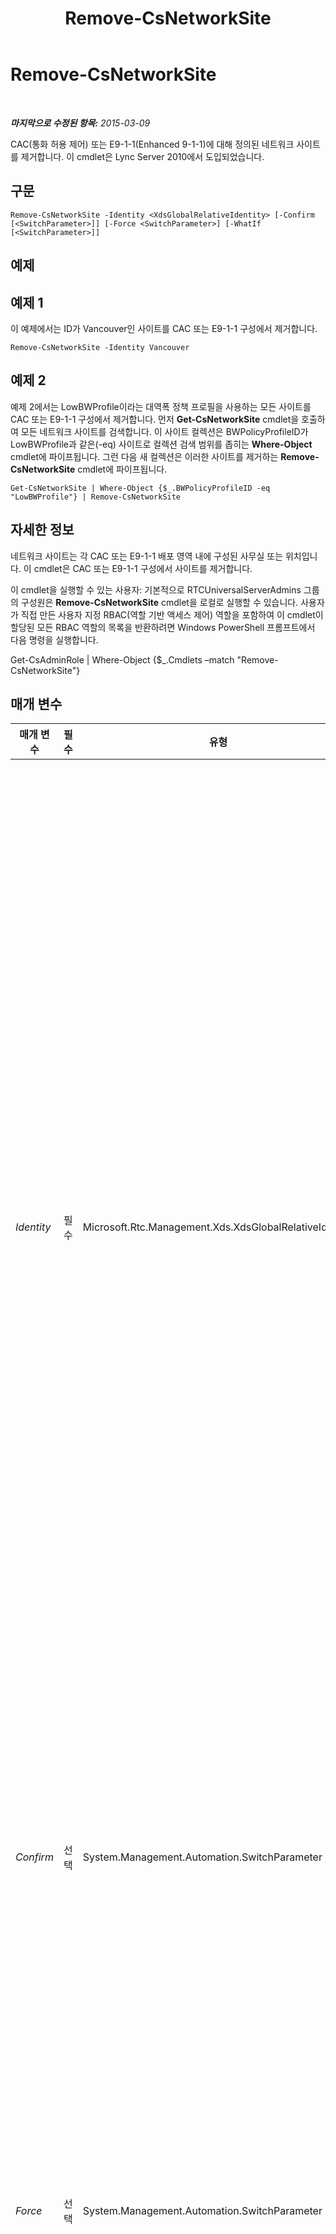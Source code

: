 ﻿---
title: Remove-CsNetworkSite
TOCTitle: Remove-CsNetworkSite
ms:assetid: 07b543a6-3aa0-4fce-85f9-9ddc75d7b14f
ms:mtpsurl: https://technet.microsoft.com/ko-kr/library/Gg398135(v=OCS.15)
ms:contentKeyID: 49302713
ms.date: 08/10/2015
mtps_version: v=OCS.15
ms.translationtype: HT
---

# Remove-CsNetworkSite

 

_**마지막으로 수정된 항목:** 2015-03-09_

CAC(통화 허용 제어) 또는 E9-1-1(Enhanced 9-1-1)에 대해 정의된 네트워크 사이트를 제거합니다. 이 cmdlet은 Lync Server 2010에서 도입되었습니다.

## 구문

    Remove-CsNetworkSite -Identity <XdsGlobalRelativeIdentity> [-Confirm [<SwitchParameter>]] [-Force <SwitchParameter>] [-WhatIf [<SwitchParameter>]]

## 예제

## 예제 1

이 예제에서는 ID가 Vancouver인 사이트를 CAC 또는 E9-1-1 구성에서 제거합니다.

    Remove-CsNetworkSite -Identity Vancouver

## 예제 2

예제 2에서는 LowBWProfile이라는 대역폭 정책 프로필을 사용하는 모든 사이트를 CAC 또는 E9-1-1 구성에서 제거합니다. 먼저 **Get-CsNetworkSite** cmdlet을 호출하여 모든 네트워크 사이트를 검색합니다. 이 사이트 컬렉션은 BWPolicyProfileID가 LowBWProfile과 같은(-eq) 사이트로 컬렉션 검색 범위를 좁히는 **Where-Object** cmdlet에 파이프됩니다. 그런 다음 새 컬렉션은 이러한 사이트를 제거하는 **Remove-CsNetworkSite** cmdlet에 파이프됩니다.

    Get-CsNetworkSite | Where-Object {$_.BWPolicyProfileID -eq "LowBWProfile"} | Remove-CsNetworkSite

## 자세한 정보

네트워크 사이트는 각 CAC 또는 E9-1-1 배포 영역 내에 구성된 사무실 또는 위치입니다. 이 cmdlet은 CAC 또는 E9-1-1 구성에서 사이트를 제거합니다.

이 cmdlet을 실행할 수 있는 사용자: 기본적으로 RTCUniversalServerAdmins 그룹의 구성원은 **Remove-CsNetworkSite** cmdlet을 로컬로 실행할 수 있습니다. 사용자가 직접 만든 사용자 지정 RBAC(역할 기반 액세스 제어) 역할을 포함하여 이 cmdlet이 할당된 모든 RBAC 역할의 목록을 반환하려면 Windows PowerShell 프롬프트에서 다음 명령을 실행합니다.

Get-CsAdminRole | Where-Object {$\_.Cmdlets –match "Remove-CsNetworkSite"}

## 매개 변수


<table>
<colgroup>
<col style="width: 25%" />
<col style="width: 25%" />
<col style="width: 25%" />
<col style="width: 25%" />
</colgroup>
<thead>
<tr class="header">
<th>매개 변수</th>
<th>필수</th>
<th>유형</th>
<th>설명</th>
</tr>
</thead>
<tbody>
<tr class="odd">
<td><p><em>Identity</em></p></td>
<td><p>필수</p></td>
<td><p>Microsoft.Rtc.Management.Xds.XdsGlobalRelativeIdentity</p></td>
<td><p>제거할 네트워크 사이트의 고유 식별자입니다. 사이트는 전역 범위에서만 만들어지므로 범위는 지정할 필요가 없습니다. 사이트 ID만 지정하면 됩니다.</p></td>
</tr>
<tr class="even">
<td><p><em>Confirm</em></p></td>
<td><p>선택</p></td>
<td><p>System.Management.Automation.SwitchParameter</p></td>
<td><p>명령을 실행하기 전에 확인 메시지를 표시합니다.</p></td>
</tr>
<tr class="odd">
<td><p><em>Force</em></p></td>
<td><p>선택</p></td>
<td><p>System.Management.Automation.SwitchParameter</p></td>
<td><p>변경하기 전에 표시되는 확인 메시지를 표시하지 않습니다.</p></td>
</tr>
<tr class="even">
<td><p><em>WhatIf</em></p></td>
<td><p>선택</p></td>
<td><p>System.Management.Automation.SwitchParameter</p></td>
<td><p>명령을 실제로 실행하지 않고도 명령이 실행될 경우 발생할 수 있는 현상을 설명합니다.</p></td>
</tr>
</tbody>
</table>


## 입력 형식

Microsoft.Rtc.Management.WritableConfig.Settings.NetworkConfiguration.DisplayNetworkSiteType 개체입니다. 네트워크 사이트 개체의 파이프라인된 입력을 허용합니다.

## 반환 형식

이 cmdlet은 값을 반환하지 않습니다. Microsoft.Rtc.Management.WritableConfig.Settings.NetworkConfiguration.DisplayNetworkSiteType 유형의 개체를 제거합니다.

## 참고 항목

#### 기타 리소스

[New-CsNetworkSite](new-csnetworksite.md)  
[Set-CsNetworkSite](set-csnetworksite.md)  
[Get-CsNetworkSite](get-csnetworksite.md)

